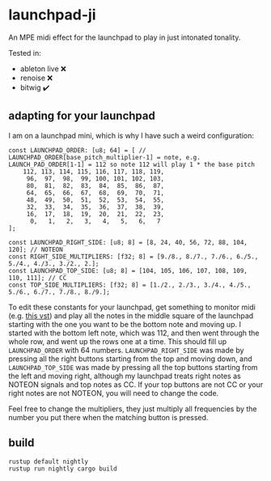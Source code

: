 # launchpad-ji
An MPE midi effect for the launchpad to play in just intonated tonality.

Tested in:
- ableton live ❌
- renoise ❌
- bitwig ✔️

## adapting for your launchpad
I am on a launchpad mini, which is why I have such a weird configuration:

```
const LAUNCHPAD_ORDER: [u8; 64] = [ // LAUNCHPAD_ORDER[base_pitch_multiplier-1] = note, e.g. LAUNCH_PAD_ORDER[1-1] = 112 so note 112 will play 1 * the base pitch
    112, 113, 114, 115, 116, 117, 118, 119,
     96,  97,  98,  99, 100, 101, 102, 103,
     80,  81,  82,  83,  84,  85,  86,  87,
     64,  65,  66,  67,  68,  69,  70,  71,
     48,  49,  50,  51,  52,  53,  54,  55,
     32,  33,  34,  35,  36,  37,  38,  39,
     16,  17,  18,  19,  20,  21,  22,  23,
      0,   1,   2,   3,   4,   5,   6,   7
];

const LAUNCHPAD_RIGHT_SIDE: [u8; 8] = [8, 24, 40, 56, 72, 88, 104, 120]; // NOTEON
const RIGHT_SIDE_MULTIPLIERS: [f32; 8] = [9./8., 8./7., 7./6., 6./5., 5./4., 4./3., 3./2., 2.];
const LAUNCHPAD_TOP_SIDE: [u8; 8] = [104, 105, 106, 107, 108, 109, 110, 111]; // CC
const TOP_SIDE_MULTIPLIERS: [f32; 8] = [1./2., 2./3., 3./4., 4./5., 5./6., 6./7., 7./8., 8./9.];
```

To edit these constants for your launchpad, get something to monitor midi (e.g. [this vst](https://plugins4free.com/plugin/1432/)) and play all the notes in the middle square of the launchpad starting with the one you want to be the bottom note and moving up. I started with the bottom left note, which was 112, and then went through the whole row, and went up the rows one at a time. This should fill up `LAUNCHPAD_ORDER` with 64 numbers. `LAUNCHPAD_RIGHT_SIDE` was made by pressing all the right buttons starting from the top and moving down, and `LAUNCHPAD_TOP_SIDE` was made by pressing all the top buttons starting from the left and moving right, although my launchpad treats right notes as NOTEON signals and top notes as CC. If your top buttons are not CC or your right notes are not NOTEON, you will need to change the code.

Feel free to change the multipliers, they just multiply all frequencies by the number you put there when the matching button is pressed.

## build
```
rustup default nightly
rustup run nightly cargo build
```